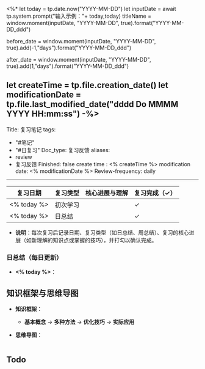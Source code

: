 <%*
let today = tp.date.now("YYYY-MM-DD")
let inputDate = await tp.system.prompt("输入示例："+ today,today)
titleName = window.moment(inputDate, "YYYY-MM-DD", true).format("YYYY-MM-DD_ddd")

before_date = window.moment(inputDate, "YYYY-MM-DD", true).add(-1,"days").format("YYYY-MM-DD_ddd")

after_date = window.moment(inputDate, "YYYY-MM-DD", true).add(1,"days").format("YYYY-MM-DD_ddd")

let createTime = tp.file.creation_date()
let modificationDate = tp.file.last_modified_date("dddd Do MMMM YYYY HH:mm:ss")
-%>
---
Title: 复习笔记
tags:
  - "#笔记"
  - "#日复习"
Doc_type: 复习反馈
aliases:
  - review
  - 复习反馈
Finished: false
create time : <% createTime %>
modification date: <% modificationDate %>
Review-frequency: daily
---


| 复习日期        | 复习类型 | 核心进展与理解 | 复习完成（✓） |
| ----------- | ---- | ------- | ------- |
| <% today %> | 初次学习 |         | ✓       |
| <% today %> | 日总结  |         | ✓       |

- **说明**：每次复习后记录日期、复习类型（如日总结、周总结）、复习的核心进展（如新理解的知识点或掌握的技巧），并打勾以确认完成。

### 日总结（每日更新）
- **<% today %>**：



## 知识框架与思维导图
- **知识框架**：
  - **基本概念** → **多种方法** → **优化技巧** → **实际应用**

- **思维导图**：
    ```mermaid
	```

## Todo
